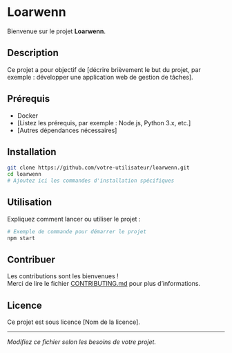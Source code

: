 # Loarwenn

Bienvenue sur le projet **Loarwenn**.

## Description

Ce projet a pour objectif de [décrire brièvement le but du projet, par exemple : développer une application web de gestion de tâches].

## Prérequis

- Docker
- [Listez les prérequis, par exemple : Node.js, Python 3.x, etc.]
- [Autres dépendances nécessaires]

## Installation

```bash
git clone https://github.com/votre-utilisateur/loarwenn.git
cd loarwenn
# Ajoutez ici les commandes d'installation spécifiques
```

## Utilisation

Expliquez comment lancer ou utiliser le projet :

```bash
# Exemple de commande pour démarrer le projet
npm start
```

## Contribuer

Les contributions sont les bienvenues !  
Merci de lire le fichier [CONTRIBUTING.md](CONTRIBUTING.md) pour plus d’informations.

## Licence

Ce projet est sous licence [Nom de la licence].

---

*Modifiez ce fichier selon les besoins de votre projet.*